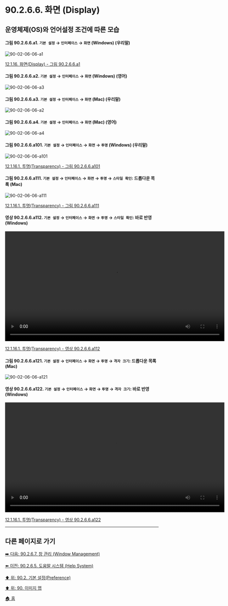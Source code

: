 # 90.2.6.6. 화면 (Display)
## 운영체제(OS)와 언어설정 조건에 따른 모습

<a id="90-02-06-06-a1"></a>

#### 그림 90.2.6.6.a1. `기본 설정` → `인터페이스` → `화면` (Windows) (우리말)
![90-02-06-06-a1](https://github.com/wonder13662/gimp/assets/15767104/64f0d884-eaad-41c1-895b-95854c2040d3)

[12.1.16. 화면(Display) - 그림 90.2.6.6.a1](./12-01-16-00-display.md#90-02-06-06-a1)

<a id="90-02-06-06-a2"></a>

#### 그림 90.2.6.6.a2. `기본 설정` → `인터페이스` → `화면` (Windows) (영어)
![90-02-06-06-a3](https://github.com/wonder13662/gimp/assets/15767104/5fbca82d-42f7-4b52-bb42-4abe3196f6c2)

<a id="90-02-06-06-a3"></a>

#### 그림 90.2.6.6.a3. `기본 설정` → `인터페이스` → `화면` (Mac) (우리말)
![90-02-06-06-a2](https://github.com/wonder13662/gimp/assets/15767104/9df833a7-684c-459a-ab28-41af286fba70)

<a id="90-02-06-06-a4"></a>

#### 그림 90.2.6.6.a4. `기본 설정` → `인터페이스` → `화면` (Mac) (영어)
![90-02-06-06-a4](https://github.com/wonder13662/gimp/assets/15767104/57b85efd-47f6-47bc-83f2-50a322e6f447)

<a id="90-02-06-06-a101"></a>

#### 그림 90.2.6.6.a101. `기본 설정` → `인터페이스` → `화면` → `투명` (Windows) (우리말)
![90-02-06-06-a101](https://github.com/wonder13662/gimp/assets/15767104/7a5be2e1-aecc-4d96-94c6-782f43ec6091)

[12.1.16.1. 투명(Transparency) - 그림 90.2.6.6.a101](./12-01-16-01-transparency.md#90-02-06-06-a101)

<a id="90-02-06-06-a111"></a>

#### 그림 90.2.6.6.a111. `기본 설정` → `인터페이스` → `화면` → `투명` → `스타일 확인`: 드롭다운 목록 (Mac)
![90-02-06-06-a111](https://github.com/wonder13662/gimp/assets/15767104/e1434dd6-9fc0-4c45-9afb-d5e6b591fcd3)

[12.1.16.1. 투명(Transparency) - 그림 90.2.6.6.a111](./12-01-16-01-transparency.md#90-02-06-06-a111)

<a id="90-02-06-06-a112"></a>

#### 영상 90.2.6.6.a112. `기본 설정` → `인터페이스` → `화면` → `투명` → `스타일 확인`: 바로 반영 (Windows)
<video controls="controls" width="720" src="https://github.com/wonder13662/gimp/assets/15767104/4530f87b-b7e0-4997-85ee-e47c4418a666"></video>

[12.1.16.1. 투명(Transparency) - 영상 90.2.6.6.a112](./12-01-16-01-transparency.md#90-02-06-06-a112)

<a id="90-02-06-06-a121"></a>

#### 그림 90.2.6.6.a121. `기본 설정` → `인터페이스` → `화면` → `투명` → `격자 크기`: 드롭다운 목록 (Mac)
![90-02-06-06-a121](https://github.com/wonder13662/gimp/assets/15767104/785f0094-1873-4473-a5ca-562b687b566d)

<a id="90-02-06-06-a122"></a>

#### 영상 90.2.6.6.a122. `기본 설정` → `인터페이스` → `화면` → `투명` → `격자 크기`: 바로 반영 (Windows)
<video controls="controls" width="720" src="https://github.com/wonder13662/gimp/assets/15767104/52117af9-a783-4f0b-b0b9-435078b2d07b"></video>

[12.1.16.1. 투명(Transparency) - 영상 90.2.6.6.a122](./12-01-16-01-transparency.md#90-02-06-06-a122)

***

## 다른 페이지로 가기

[➡️ 다음: 90.2.6.7. 창 관리 (Window Management)](./90-02-06-07-window-management.md)

[⬅️ 이전: 90.2.6.5. 도움말 시스템 (Help System)](./90-02-06-05-help-system.md)

[⬆️ 위: 90.2. 기본 설정(Preference)](./90-02-00-preference.md)

[⬆️ 위: 90. 이미지 맵](./90-00-image-map.md)

[🏠 홈](./00-home.md)

